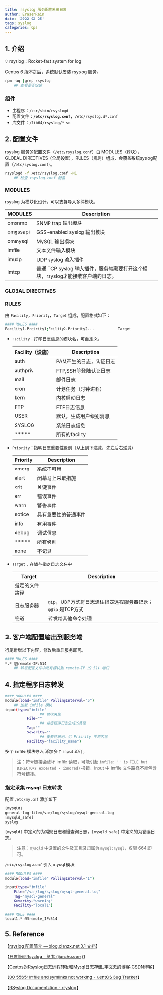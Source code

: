 ```yaml
---
title: rsyslog 服务配置系统日志
author: EraserRain
date: '2022-02-25'
tags: syslog
categories: Ops
---
```

## **1. 介绍**

<aside>
💡 rsyslog：Rocket-fast system for log

</aside>

Centos 6 版本之后，系统默认安装 rsyslog 服务。

```bash
rpm -aq |grep rsyslog
	## 查看是否安装
```

### 组件

- 主程序：`/usr/sbin/rsyslogd`
- 配置文件：**`/etc/rsyslog.conf`，**`/etc/rsyslog.d*.conf`
- 库文件：`/lib64/rsyslog/*.so`

## **2. 配置文件**

rsyslog 服务的配置文件（`/etc/rsyslog.conf`）由 MODULES（模块），GLOBAL DIRECTIVES（全局设置），RULES（规则）组成，会覆盖系统syslog配置（`/etc/syslog.conf`）。

```bash
rsyslogd -f /etc/rsyslog.conf -N1
	## 检查 rsyslog.conf 配置
```

### **MODULES**

rsyslog 为模块化设计，可以支持导入多种模块。

| MODULES | Description |
| --- | --- |
| omsnmp | SNMP trap 输出模块 |
| omgssapi | GSS-enabled syslog 输出模块 |
| ommysql | MySQL 输出模块 |
| imfile | 文本文件输入模块 |
| imudp | UDP syslog 输入插件 |
| imtcp | 普通 TCP syslog 输入插件，服务端需要打开这个模块，rsyslog才能接收客户端的日志。 |

### **GLOBAL DIRECTIVES**

### RULES

由 `Facility`，`Priority`，`Target` 组成，配置格式如下：

```bash
#### RULES ####
Facility1.Proirity1;Fcility2.Priority2...			Target
```

- `Facility`：打印日志信息的模块名，可自定义。
    
    
    | Facility（设施） | Description |
    | --- | --- |
    | auth | PAM产生的日志，认证日志 |
    | authpriv | FTP,SSH等登陆认证日志 |
    | mail | 邮件日志 |
    | cron | 计划任务（时钟进程） |
    | kern | 内核启动日志 |
    | FTP | FTP日志信息 |
    | USER | 默认，生成用户级别消息 |
    | SYSLOG | 系统日志信息 |
    | ***** | 所有的facility |
- `Priority`：指明日志重要性级别（从上到下递减，先左后右递减）
    
    
    | Priority | Description |
    | --- | --- |
    | emerg | 系统不可用 |
    | alert | 闭幕马上采取措施 |
    | crit | 关键事件 |
    | err | 错误事件 |
    | warn | 警告事件 |
    | notice | 具有重要性的普通事件 |
    | info | 有用事件 |
    | debug | 调试信息 |
    | ***** | 所有级别 |
    | none | 不记录 |
- `Target`：存储与指定日志文件中
    
    
    | Target | Description |
    | --- | --- |
    | 指定的文件路径 |  |
    | 日志服务器 | `@ip`，UDP方式将日志送往指定远程服务器记录；`@@ip` 是TCP方式|
    | 管道 | 转发给其他命令处理 |

## **3. 客户端配置输出到服务端**

行尾新增以下内容，修改后重启服务即可。

```bash
#### RULES ####
*.* @@remote-IP:514
	## 转发配置文件中所有模块到 remote-IP 的 514 端口
```

## **4. 指定程序日志转发**

```bash
#### MODULES ####
module(load="imfile" PollingInterval="5")
	## 加载 imfile 模块
input(type="imfile"
				## 模块类型
		  File=""
				## 指定程序日志生成的路径
		  Tag=""
		  Severity=""
				## 重要性级别，见 Priority 中的内容
		  Facility="facility_name")
```

多个 imfile 模块导入 添加多个 input 即可。

> 注：符号链接会破坏 imfile 读取，可能引起 `imfile: '' is FILE but DIRECTORY expected - ignored)` 报错，input 中 imfile 文件路径不能包含符号链接。
> 

### 指定采集 mysql 日志转发

配置 `/etc/my.cnf` 添加如下

```bash
[mysqld]
general-log-file=/var/log/syslog/mysql-general.log
[mysqld_safe]
syslog
```

`[mysqld]` 中定义的为常规日志和慢查询日志，`[mysqld_safe]` 中定义的为错误日志。

> 注意：`mysqld` 中设置的文件及其目录归属为 `mysql:mysql`，权限 664 即可。
> 

`/etc/rsyslog.conf` 引入 mysql 模块

```bash
#### MODULES ####
module(load="imfile" PollingInterval="1")

input(type="imfile"
    File="/var/log/syslog/mysql-general.log"
    Tag="mysql-general"
    Severity="warning"
    Facility="local1")

#### RULE ####
local1.* @@remote_IP:514
```

## 5. Reference

【[rsyslog 配置简介 — blog.clanzx.net 0.1 文档](https://blog.clanzx.net/software/rsyslog.html)】

【[日志管理Rsyslog - 简书 (jianshu.com)](https://www.jianshu.com/p/e129ed893362)】

【[Centos对Rsyslog日志远程转发和Mysql日志存储_宇文忠的博客-CSDN博客](https://blog.csdn.net/weixin_31789689/article/details/108556277)】

【[0015565: imfile and symlinks not working - CentOS Bug Tracker](https://bugs.centos.org/view.php?id=15565)】

【[RSyslog Documentation - rsyslog](https://www.rsyslog.com/doc/v8-stable/configuration/modules/imfile.html)】
